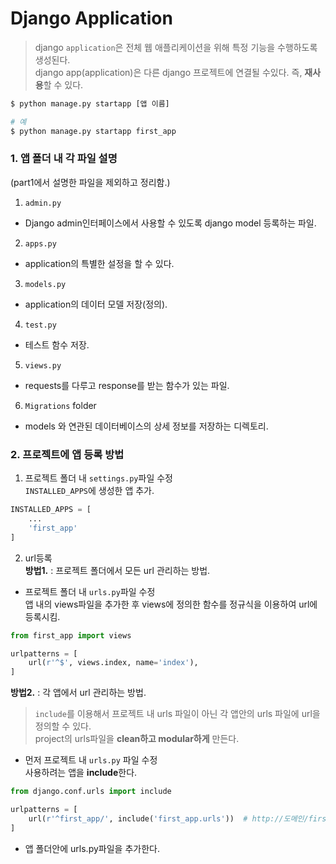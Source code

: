 # Django Application

> django `application`은 전체 웹 애플리케이션을 위해 특정 기능을 수행하도록 생성된다.<br/>
> django app(application)은 다른 django 프로젝트에 연결될 수있다. 즉, **재사용**할 수 있다.
```bash
$ python manage.py startapp [앱 이름]

# 예
$ python manage.py startapp first_app
```

### 1. 앱 폴더 내 각 파일 설명
(part1에서 설명한 파일을 제외하고 정리함.)

1. `admin.py`

* Django admin인터페이스에서 사용할 수 있도록 django model 등록하는 파일. 

2. `apps.py`

* application의 특별한 설정을 할 수 있다.

3. `models.py`

* application의 데이터 모델 저장(정의).

4. `test.py`

* 테스트 함수 저장.

5. `views.py`

* requests를 다루고 response를 받는 함수가 있는 파일.

6. `Migrations` folder

* models 와 연관된 데이터베이스의 상세 정보를 저장하는 디렉토리.


### 2. 프로젝트에 앱 등록 방법

1. 프로젝트 폴더 내 `settings.py`파일 수정<br/>
`INSTALLED_APPS`에 생성한 앱 추가.
```python
INSTALLED_APPS = [
    ...
    'first_app'
]
```

2. url등록<br/>
**방법1.** : 프로젝트 폴더에서 모든 url 관리하는 방법.<br/> 
* 프로젝트 폴더 내 `urls.py`파일 수정<br/>
앱 내의 views파일을 추가한 후 views에 정의한 함수를 정규식을 이용하여 url에 등록시킴.
```python
from first_app import views

urlpatterns = [
    url(r'^$', views.index, name='index'),
]
```

**방법2.** : 각 앱에서 url 관리하는 방법.<br/> 
> `include`를 이용해서 프로젝트 내 urls 파일이 아닌 각 앱안의 urls 파일에 url을 정의할 수 있다.<br/>
> project의 urls파일을 **clean하고 modular하게** 만든다.
* 먼저 프로젝트 내 `urls.py` 파일 수정<br/>
사용하려는 앱을 **include**한다.
```python
from django.conf.urls import include

urlpatterns = [
    url(r'^first_app/', include('first_app.urls'))  # http://도메인/first_app/... 형식이 된다.
]
```
* 앱 폴더안에 urls.py파일을 추가한다.
